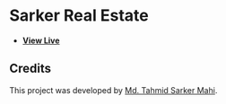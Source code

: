 # Sarker Real Estate

- [**View Live**](https://sarker-real-estate.web.app)

## Credits

This project was developed by [Md. Tahmid Sarker Mahi](https://tahmid-sarker.github.io).